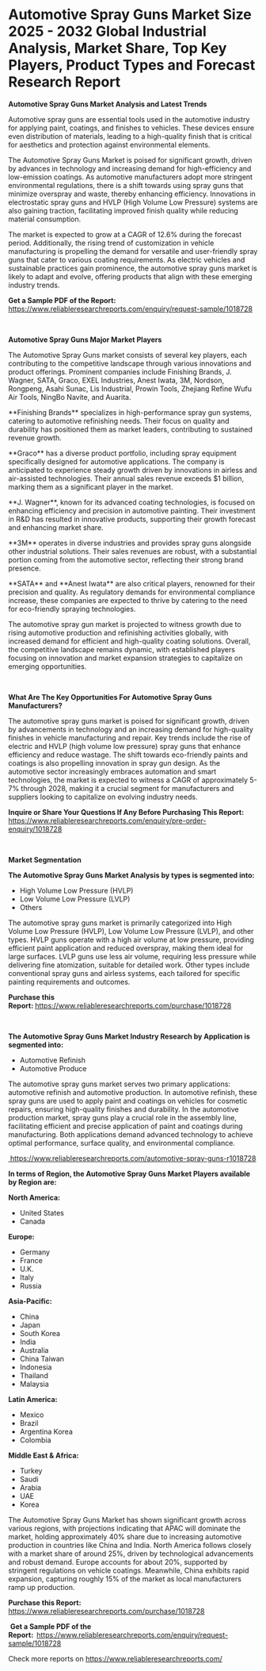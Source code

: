 <p><h1>Automotive Spray Guns Market Size 2025 - 2032 Global Industrial Analysis, Market Share, Top Key Players, Product Types and Forecast Research Report</h1></p><p><strong>Automotive Spray Guns Market Analysis and Latest Trends</strong></p>
<p><p>Automotive spray guns are essential tools used in the automotive industry for applying paint, coatings, and finishes to vehicles. These devices ensure even distribution of materials, leading to a high-quality finish that is critical for aesthetics and protection against environmental elements. </p><p>The Automotive Spray Guns Market is poised for significant growth, driven by advances in technology and increasing demand for high-efficiency and low-emission coatings. As automotive manufacturers adopt more stringent environmental regulations, there is a shift towards using spray guns that minimize overspray and waste, thereby enhancing efficiency. Innovations in electrostatic spray guns and HVLP (High Volume Low Pressure) systems are also gaining traction, facilitating improved finish quality while reducing material consumption.</p><p>The market is expected to grow at a CAGR of 12.6% during the forecast period. Additionally, the rising trend of customization in vehicle manufacturing is propelling the demand for versatile and user-friendly spray guns that cater to various coating requirements. As electric vehicles and sustainable practices gain prominence, the automotive spray guns market is likely to adapt and evolve, offering products that align with these emerging industry trends.</p></p>
<p><strong>Get a Sample PDF of the Report:&nbsp;</strong> <a href="https://www.reliableresearchreports.com/enquiry/request-sample/1018728?utm_campaign=2224&utm_medium=2&utm_source=Github&utm_content=ia&utm_term=30032025&utm_id=automotive-spray-guns">https://www.reliableresearchreports.com/enquiry/request-sample/1018728</a></p>
<p>&nbsp;</p>
<p><strong>Automotive Spray Guns Major Market Players</strong></p>
<p><p>The Automotive Spray Guns market consists of several key players, each contributing to the competitive landscape through various innovations and product offerings. Prominent companies include Finishing Brands, J. Wagner, SATA, Graco, EXEL Industries, Anest Iwata, 3M, Nordson, Rongpeng, Asahi Sunac, Lis Industrial, Prowin Tools, Zhejiang Refine Wufu Air Tools, NingBo Navite, and Auarita.</p><p>**Finishing Brands** specializes in high-performance spray gun systems, catering to automotive refinishing needs. Their focus on quality and durability has positioned them as market leaders, contributing to sustained revenue growth.</p><p>**Graco** has a diverse product portfolio, including spray equipment specifically designed for automotive applications. The company is anticipated to experience steady growth driven by innovations in airless and air-assisted technologies. Their annual sales revenue exceeds $1 billion, marking them as a significant player in the market.</p><p>**J. Wagner**, known for its advanced coating technologies, is focused on enhancing efficiency and precision in automotive painting. Their investment in R&D has resulted in innovative products, supporting their growth forecast and enhancing market share.</p><p>**3M** operates in diverse industries and provides spray guns alongside other industrial solutions. Their sales revenues are robust, with a substantial portion coming from the automotive sector, reflecting their strong brand presence.</p><p>**SATA** and **Anest Iwata** are also critical players, renowned for their precision and quality. As regulatory demands for environmental compliance increase, these companies are expected to thrive by catering to the need for eco-friendly spraying technologies.</p><p>The automotive spray gun market is projected to witness growth due to rising automotive production and refinishing activities globally, with increased demand for efficient and high-quality coating solutions. Overall, the competitive landscape remains dynamic, with established players focusing on innovation and market expansion strategies to capitalize on emerging opportunities.</p></p>
<p>&nbsp;</p>
<p><strong>What Are The Key Opportunities For Automotive Spray Guns Manufacturers?</strong></p>
<p><p>The automotive spray guns market is poised for significant growth, driven by advancements in technology and an increasing demand for high-quality finishes in vehicle manufacturing and repair. Key trends include the rise of electric and HVLP (high volume low pressure) spray guns that enhance efficiency and reduce wastage. The shift towards eco-friendly paints and coatings is also propelling innovation in spray gun design. As the automotive sector increasingly embraces automation and smart technologies, the market is expected to witness a CAGR of approximately 5-7% through 2028, making it a crucial segment for manufacturers and suppliers looking to capitalize on evolving industry needs.</p></p>
<p><strong>Inquire or Share Your Questions If Any Before Purchasing This Report:</strong> <a href="https://www.reliableresearchreports.com/enquiry/pre-order-enquiry/1018728?utm_campaign=2224&utm_medium=2&utm_source=Github&utm_content=ia&utm_term=30032025&utm_id=automotive-spray-guns">https://www.reliableresearchreports.com/enquiry/pre-order-enquiry/1018728</a></p>
<p>&nbsp;</p>
<p><strong>Market Segmentation</strong></p>
<p><strong>The Automotive Spray Guns Market Analysis by types is segmented into:</strong></p>
<p><ul><li>High Volume Low Pressure (HVLP)</li><li>Low Volume Low Pressure (LVLP)</li><li>Others</li></ul></p>
<p><p>The automotive spray guns market is primarily categorized into High Volume Low Pressure (HVLP), Low Volume Low Pressure (LVLP), and other types. HVLP guns operate with a high air volume at low pressure, providing efficient paint application and reduced overspray, making them ideal for large surfaces. LVLP guns use less air volume, requiring less pressure while delivering fine atomization, suitable for detailed work. Other types include conventional spray guns and airless systems, each tailored for specific painting requirements and outcomes.</p></p>
<p><strong>Purchase this Report:&nbsp;</strong><a href="https://www.reliableresearchreports.com/purchase/1018728?utm_campaign=2224&utm_medium=2&utm_source=Github&utm_content=ia&utm_term=30032025&utm_id=automotive-spray-guns">https://www.reliableresearchreports.com/purchase/1018728</a></p>
<p>&nbsp;</p>
<p><strong>The Automotive Spray Guns Market Industry Research by Application is segmented into:</strong></p>
<p><ul><li>Automotive Refinish</li><li>Automotive Produce</li></ul></p>
<p><p>The automotive spray guns market serves two primary applications: automotive refinish and automotive production. In automotive refinish, these spray guns are used to apply paint and coatings on vehicles for cosmetic repairs, ensuring high-quality finishes and durability. In the automotive production market, spray guns play a crucial role in the assembly line, facilitating efficient and precise application of paint and coatings during manufacturing. Both applications demand advanced technology to achieve optimal performance, surface quality, and environmental compliance.</p></p>
<p><a href="https://www.reliableresearchreports.com/automotive-spray-guns-r1018728?utm_campaign=2224&utm_medium=2&utm_source=Github&utm_content=ia&utm_term=30032025&utm_id=automotive-spray-guns">&nbsp;https://www.reliableresearchreports.com/automotive-spray-guns-r1018728</a></p>
<p><strong>In terms of Region, the Automotive Spray Guns Market Players available by Region are:</strong></p>
<p>
    <p> <strong> North America: </strong>
        <ul>
            <li>United States</li>
            <li>Canada</li>
        </ul>
        </p> 
    <p> <strong> Europe: </strong>
        <ul>
            <li>Germany</li>
            <li>France</li>
            <li>U.K.</li>
            <li>Italy</li>
            <li>Russia</li>
        </ul>
        </p> 
    <p> <strong> Asia-Pacific: </strong>
        <ul>
            <li>China</li>
            <li>Japan</li>
            <li>South Korea</li>
            <li>India</li>
            <li>Australia</li>
            <li>China Taiwan</li>
            <li>Indonesia</li>
            <li>Thailand</li>
            <li>Malaysia</li>
        </ul>
        </p> 
    <p> <strong> Latin America: </strong>
        <ul>
            <li>Mexico</li>
            <li>Brazil</li>
            <li>Argentina Korea</li>
            <li>Colombia</li>
        </ul>
        </p> 
    <p> <strong> Middle East & Africa: </strong>
        <ul>
            <li>Turkey</li>
            <li>Saudi</li>
            <li>Arabia</li>
            <li>UAE</li>
            <li>Korea</li>
        </ul>
    </p>
    </p>
<p><p>The Automotive Spray Guns Market has shown significant growth across various regions, with projections indicating that APAC will dominate the market, holding approximately 40% share due to increasing automotive production in countries like China and India. North America follows closely with a market share of around 25%, driven by technological advancements and robust demand. Europe accounts for about 20%, supported by stringent regulations on vehicle coatings. Meanwhile, China exhibits rapid expansion, capturing roughly 15% of the market as local manufacturers ramp up production.</p></p>
<p><strong>Purchase this Report: </strong><a href="https://www.reliableresearchreports.com/purchase/1018728?utm_campaign=2224&utm_medium=2&utm_source=Github&utm_content=ia&utm_term=30032025&utm_id=automotive-spray-guns">https://www.reliableresearchreports.com/purchase/1018728</a></p>
<p>&nbsp;<strong>Get a Sample PDF of the Report:&nbsp;&nbsp;</strong><a href="https://www.reliableresearchreports.com/enquiry/request-sample/1018728?utm_campaign=2224&utm_medium=2&utm_source=Github&utm_content=ia&utm_term=30032025&utm_id=automotive-spray-guns">https://www.reliableresearchreports.com/enquiry/request-sample/1018728</a></p>
<p><strong></strong></p>
<p>Check more reports on <a href="https://www.reliableresearchreports.com/?utm_campaign=2224&utm_medium=2&utm_source=Github&utm_content=ia&utm_term=30032025&utm_id=automotive-spray-guns">https://www.reliableresearchreports.com/</a></p>